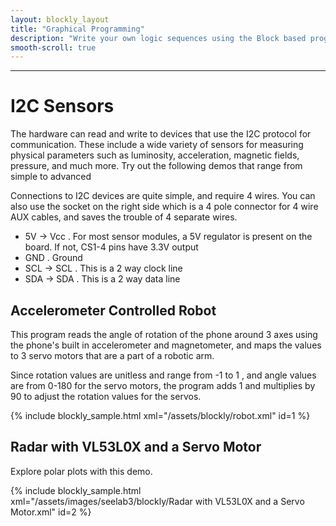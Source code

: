 ```yaml
---
layout: blockly_layout
title: "Graphical Programming"
description: "Write your own logic sequences using the Block based programming interface"
smooth-scroll: true
---
```


<hr>

# I2C Sensors

The hardware can read and write to devices that use the I2C protocol for communication. These
include a wide variety of sensors for measuring physical parameters such as luminosity, acceleration,
magnetic fields, pressure, and much more. Try out the following demos that range from simple to advanced

Connections to I2C devices are quite simple, and require 4 wires. You can also use the socket on
the right side which is a 4 pole connector for 4 wire AUX cables, and saves the trouble of 4 separate wires.

+ 5V -> Vcc . For most sensor modules, a 5V regulator is present on the board. If not, CS1-4 pins have 3.3V output
+ GND . Ground  
+ SCL -> SCL . This is a 2 way clock line
+ SDA -> SDA . This is a 2 way data line

## Accelerometer Controlled Robot

This program reads the angle of rotation of the phone around 3 axes using the phone's built in 
accelerometer and magnetometer, and maps the values to 3 servo motors that are a part
of a robotic arm. 

Since rotation values are unitless and range from -1 to 1 , and angle values are from 0-180 for the
servo motors, the program adds 1 and multiplies by 90 to adjust the rotation values for the servos.

{% include blockly_sample.html xml="/assets/blockly/robot.xml" id=1 %}


## Radar with VL53L0X and a Servo Motor

Explore polar plots with this demo.

{% include blockly_sample.html xml="/assets/images/seelab3/blockly/Radar with VL53L0X and a Servo Motor.xml" id=2 %}
